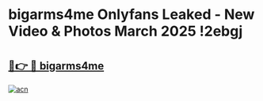 # bigarms4me Onlyfans Leaked - New Video & Photos March 2025 !2ebgj

# <h2><a href="https://dwhw7z.iuczelnia.edu.pl?title=bigarms4me&ref=2ebgj">🔗👉 🔴 bigarms4me</a></h2>

[![acn](https://github.com/user-attachments/assets/0f9c940e-d8b0-45ae-aac7-cd30a18b3e1c)](https://dwhw7z.iuczelnia.edu.pl?title=bigarms4me&ref=2ebgj)

